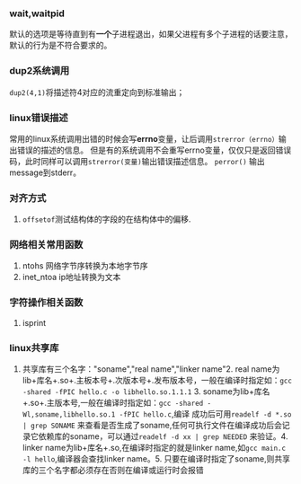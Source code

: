 ### wait,waitpid

默认的选项是等待直到有**一个**子进程退出，如果父进程有多个子进程的话要注意， 默认的行为是不符合要求的。

### dup2系统调用
`dup2(4,1)`将描述符4对应的流重定向到标准输出；

### linux错误描述
常用的linux系统调用出错的时候会写**errno**变量，让后调用`strerror（errno）`输出错误的描述的信息。 但是有的系统调用不会重写errno变量，仅仅只是返回错误码，此时同样可以调用`strerror(变量)`输出错误描述信息。 `perror()` 输出message到stderr。

### 对齐方式

1. `offsetof`测试结构体的字段的在结构体中的偏移.

### 网络相关常用函数
1. ntohs 网络字节序转换为本地字节序
2. inet_ntoa ip地址转换为文本

### 字符操作相关函数
1. isprint

### linux共享库

1. 共享库有三个名字："soname","real name","linker name"2. real name为lib+库名+.so+.主板本号+.次版本号+.发布版本号，一般在编译时指定如：`gcc -shared -fPIC hello.c -o libhello.so.1.1.1` 3. soname为lib+库名+.so+.主版本号,一般在编译时指定如：`gcc -shared -Wl,soname,libhello.so.1 -fPIC hello.c`,编译  成功后可用`readelf -d *.so | grep SONAME` 来查看是否生成了soname,任何可执行文件在编译成功后会记录它依赖库的soname，可以通过`readelf -d xx | grep NEEDED`  来验证。4. linker name为lib+库名+.so,在编译时指定的就是linker name,如`gcc main.c -l hello`,编译器会查找linker name。5. 只要在编译时指定了soname,则共享库的三个名字都必须存在否则在编译或运行时会报错

